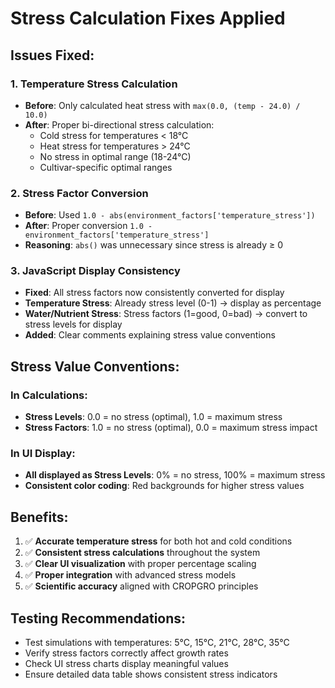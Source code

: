 # Stress Calculation Fixes Applied

## Issues Fixed:

### 1. **Temperature Stress Calculation**
- **Before**: Only calculated heat stress with `max(0.0, (temp - 24.0) / 10.0)`
- **After**: Proper bi-directional stress calculation:
  - Cold stress for temperatures < 18°C
  - Heat stress for temperatures > 24°C  
  - No stress in optimal range (18-24°C)
  - Cultivar-specific optimal ranges

### 2. **Stress Factor Conversion**
- **Before**: Used `1.0 - abs(environment_factors['temperature_stress'])` 
- **After**: Proper conversion `1.0 - environment_factors['temperature_stress']`
- **Reasoning**: `abs()` was unnecessary since stress is already ≥ 0

### 3. **JavaScript Display Consistency**
- **Fixed**: All stress factors now consistently converted for display
- **Temperature Stress**: Already stress level (0-1) → display as percentage
- **Water/Nutrient Stress**: Stress factors (1=good, 0=bad) → convert to stress levels for display
- **Added**: Clear comments explaining stress value conventions

## Stress Value Conventions:

### **In Calculations:**
- **Stress Levels**: 0.0 = no stress (optimal), 1.0 = maximum stress
- **Stress Factors**: 1.0 = no stress (optimal), 0.0 = maximum stress impact

### **In UI Display:**
- **All displayed as Stress Levels**: 0% = no stress, 100% = maximum stress
- **Consistent color coding**: Red backgrounds for higher stress values

## Benefits:
1. ✅ **Accurate temperature stress** for both hot and cold conditions
2. ✅ **Consistent stress calculations** throughout the system
3. ✅ **Clear UI visualization** with proper percentage scaling
4. ✅ **Proper integration** with advanced stress models
5. ✅ **Scientific accuracy** aligned with CROPGRO principles

## Testing Recommendations:
- Test simulations with temperatures: 5°C, 15°C, 21°C, 28°C, 35°C
- Verify stress factors correctly affect growth rates
- Check UI stress charts display meaningful values
- Ensure detailed data table shows consistent stress indicators